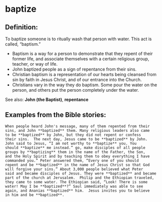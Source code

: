 baptize
=======

###

Definition:
-----------

To baptize someone is to ritually wash that person with water. This act
is called, “baptism.”

-   Baptism is a way for a person to demonstrate that they repent of
    their former life, and associate themselves with a certain religious
    group, teacher, or way of life.
-   John  baptized people as a sign of repentance from
    their sins.
-   Christian baptism is a representation of our hearts being cleansed
    from sin by faith in Jesus Christ, and of our entrance into the
    Church.
-   Christians vary in the way they do baptism. Some pour the water on
    the person, and others put the person completely under the water.

See also: **John (the Baptist)**, **repentance**

Examples from the Bible stories:
--------------------------------

    When people heard John's message, many of them repented from their
    sins, and John **baptized** them. Many religious leaders also came
    to be **baptized** by John, but they did not repent or confess
    their sins.  The next day, Jesus came to be **baptized** by John.
    John said to Jesus, “I am not worthy to **baptize** you. You
    should **baptize** me instead.” go, make disciples of all people
    groups by **baptizing** them in the name of the Father, the Son,
    and the Holy Spirit and by teaching them to obey everything I have
    commanded you.” Peter answered them, “Every one of you should
    repent and be **baptized** in the name of Jesus Christ so that God
    will forgive your sins.” About 3,000 people believed what Peter
    said and became disciples of Jesus. They were **baptized** and became
    part of the church at Jerusalem.  Philip and the Ethiopian traveled,
    they came to some water. The Ethiopian said, “Look! There is some
    water! May I be **baptized**?” Saul immediately was able to see
    again, and Ananias **baptized** him.  Jesus invites you to believe
    in him and be **baptized**.
